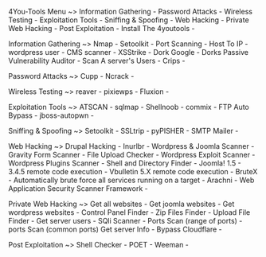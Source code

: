 4You-Tools Menu ~>
Information Gathering -
Password Attacks -
Wireless Testing -
Exploitation Tools -
Sniffing & Spoofing -
Web Hacking -
Private Web Hacking -
Post Exploitation -
Install The 4youtools -


Information Gathering ~>
Nmap -
Setoolkit -
Port Scanning -
Host To IP -
wordpress user -
CMS scanner -
XSStrike -
Dork Google - 
Dorks Passive Vulnerability Auditor -
Scan A server's Users -
Crips -


Password Attacks ~>
Cupp -
Ncrack -


Wireless Testing ~>
reaver -
pixiewps -
Fluxion -


Exploitation Tools ~>
ATSCAN -
sqlmap -
Shellnoob -
commix -
FTP Auto Bypass -
jboss-autopwn -


Sniffing & Spoofing ~>
Setoolkit -
SSLtrip -
pyPISHER -
SMTP Mailer -


Web Hacking ~>
Drupal Hacking -
Inurlbr -
Wordpress & Joomla Scanner -
Gravity Form Scanner -
File Upload Checker -
Wordpress Exploit Scanner -
Wordpress Plugins Scanner -
Shell and Directory Finder -
Joomla! 1.5 - 3.4.5 remote code execution -
Vbulletin 5.X remote code execution -
BruteX - Automatically brute force all services running on a target -
Arachni - Web Application Security Scanner Framework -


Private Web Hacking ~>
Get all websites -
Get joomla websites - 
Get wordpress websites -
Control Panel Finder -
Zip Files Finder -
Upload File Finder -
Get server users -
SQli Scanner -
Ports Scan (range of ports) -
ports Scan (common ports)
Get server Info -
Bypass Cloudflare -


Post Exploitation ~>
Shell Checker -
POET -
Weeman -
